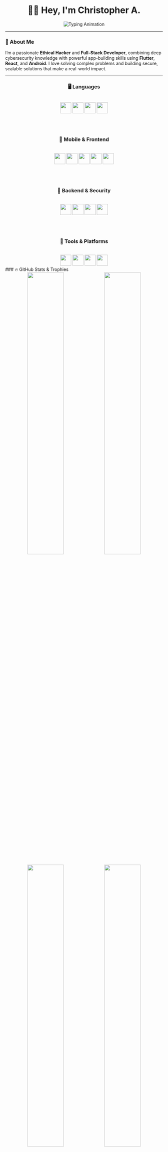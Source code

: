 <h1 align="center">🧑‍💻 Hey, I'm Christopher A.</h1>

<p align="center">
  <img src="https://readme-typing-svg.demolab.com?font=Fira+Code&duration=3000&pause=1000&color=69F0AE&center=true&vCenter=true&width=500&lines=Ethical+Hacker;Flutter+Developer;React.js+Developer;Penetration+Tester;Android+App+Developer;Cybersecurity+Expert" alt="Typing Animation" />
</p>


---

### 🚀 About Me

I’m a passionate **Ethical Hacker** and **Full-Stack Developer**, combining deep cybersecurity knowledge with powerful app-building skills using **Flutter**, **React**, and **Android**. I love solving complex problems and building secure, scalable solutions that make a real-world impact.

---

<div align="center">

### 🖥️ **Languages**
<br>
<img src="https://img.shields.io/badge/C++-000000?style=for-the-badge&logo=c%2B%2B&logoColor=orange" height="35px" />
<img src="https://img.shields.io/badge/Java-000000?style=for-the-badge&logo=java&logoColor=orange" height="35px" />
<img src="https://img.shields.io/badge/Python-000000?style=for-the-badge&logo=python&logoColor=orange" height="35px" />
<img src="https://img.shields.io/badge/JavaScript-000000?style=for-the-badge&logo=javascript&logoColor=orange" height="35px" />

<br><br>

### 📱 **Mobile & Frontend**
<br>
<img src="https://img.shields.io/badge/Flutter-000000?style=for-the-badge&logo=flutter&logoColor=orange" height="35px" />
<img src="https://img.shields.io/badge/React-000000?style=for-the-badge&logo=react&logoColor=orange" height="35px" />
<img src="https://img.shields.io/badge/Android-000000?style=for-the-badge&logo=android&logoColor=orange" height="35px" />
<img src="https://img.shields.io/badge/HTML-000000?style=for-the-badge&logo=html5&logoColor=orange" height="35px" />
<img src="https://img.shields.io/badge/CSS-000000?style=for-the-badge&logo=css3&logoColor=orange" height="35px" />

<br><br>

### 🔐 **Backend & Security**
<br>
<img src="https://img.shields.io/badge/Firebase-000000?style=for-the-badge&logo=firebase&logoColor=orange" height="35px" />
<img src="https://img.shields.io/badge/Node.js-000000?style=for-the-badge&logo=node.js&logoColor=orange" height="35px" />
<img src="https://img.shields.io/badge/Express.js-000000?style=for-the-badge&logo=express&logoColor=orange" height="35px" />
<img src="https://img.shields.io/badge/Cybersecurity-000000?style=for-the-badge&logo=hackthebox&logoColor=orange" height="35px" />

<br><br>

### 🧩 **Tools & Platforms**
<br>
<img src="https://img.shields.io/badge/Postman-000000?style=for-the-badge&logo=postman&logoColor=orange" height="35px" />
<img src="https://img.shields.io/badge/Git-000000?style=for-the-badge&logo=git&logoColor=orange" height="35px" />
<img src="https://img.shields.io/badge/GitHub-000000?style=for-the-badge&logo=github&logoColor=orange" height="35px" />
<img src="https://img.shields.io/badge/VS%20Code-000000?style=for-the-badge&logo=visualstudiocode&logoColor=orange" height="35px" />

</div>
### 🔥 GitHub Stats & Trophies

<div align="center">
  <img src="https://github-readme-stats.vercel.app/api?username=CHRIS-7777&show_icons=true&theme=dark&icon_color=orange&title_color=orange&text_color=ffffff&bg_color=000000" width="48%" />
  <img src="https://github-readme-streak-stats.herokuapp.com?user=CHRIS-7777&theme=black-ice&ring=orange&fire=orange&currStreakLabel=orange" width="48%" />
  <br><br>
  <img src="https://github-readme-stats.vercel.app/api/top-langs/?username=CHRIS-7777&layout=compact&theme=dark&title_color=orange&text_color=ffffff&bg_color=000000" width="48%" />
  <img src="https://github-profile-trophy.vercel.app/?username=CHRIS-7777&theme=algolia&row=1&margin-w=15&no-frame=true" width="48%" />
</div>

---

### 📌 Featured Projects

- 🧩 **Word Quest App** – A word puzzle game built with Flutter.  
- 🎵 **Spotify Clone** – A Flutter-based music streaming UI/UX replica.  
- 🔧 **API Testing Tool** – Postman-style API tester with advanced debugging.  
- 🧠 **MCQ Quiz App** – Multiplayer real-time quiz using Firestore.

---

### 🌐 Let's Connect

<div align="center">
  <a href="https://www.linkedin.com/in/chris-2oo4/">
    <img src="https://img.shields.io/badge/LinkedIn-black?style=for-the-badge&logo=linkedin&logoColor=orange" />
  </a>
  <a href="https://github.com/CHRIS-7777">
    <img src="https://img.shields.io/badge/GitHub-black?style=for-the-badge&logo=github&logoColor=orange" />
  </a>
  <a href="mailto:christ234r@gmail.com">
    <img src="https://img.shields.io/badge/Gmail-black?style=for-the-badge&logo=gmail&logoColor=orange" />
  </a>
</div>

---

<p align="center"><i>"Build boldly. Secure wisely. Ship responsibly."</i></p>
